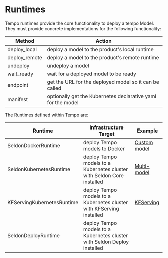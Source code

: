 # Runtimes

Tempo runtimes provide the core functionality to deploy a tempo Model. They must provide concrete implementations for the following functionality:

| Method | Action  |
|--------|---------|
| deploy_local | deploy a model to the product's local runtime |
| deploy_remote | deploy a model to the product's remote runtime |
| undeploy | undeploy a model |
| wait_ready | wait for a deployed model to be ready |
| endpoint | get the URL for the deployed model so it can be called |
| manifest | optionally get the Kubernetes declarative yaml for the model |

The Runtimes defined within Tempo are:

| Runtime | Infrastructure Target | Example |
| ------- | --------------------- | -------- |
| SeldonDockerRuntime | deploy Tempo models to Docker | [Custom model](../examples/custom-model/README.html) |
| SeldonKubernetesRuntime | deploy Tempo models to a Kubernetes cluster with Seldon Core installed | [Multi-model](../examples/multi-model/README.html) |
| KFServingKubernetesRuntime | deploy Tempo models to a Kubernetes cluster with KFServing installed | [KFServing](../examples/kfserving/README.html) |
| SeldonDeployRuntime | deploy Tempo models to a Kubernetes cluster with Seldon Deploy installed | |
